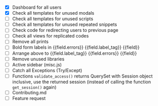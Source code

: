- [x] Dashboard for all users
- [x] Check all templates for unused modals
- [ ] Check all templates for unused scripts
- [ ] Check all templates for unused repeated snippets
- [ ] Check code for redirecting users to previous page
- [ ] Check all views for replicated codes
- [ ] Remove all prints
- [ ] Bold form labels in {{field.errors}} {{field.label_tag}} {{field}}
- [ ] Arrange above to {{field.label_tag}} {{field.errors}} {{field}}
- [ ] Remove unused libraries
- [ ] Active sidebar (misc.js)
- [ ] Catch all Exceptions (Try/Except)
- [ ] Functions `validate_access()` returns QuerySet with Session object inclusive, use the returned session (instead of calling the function `get_session()` again)
- [ ] Contributing.md
- [ ] Feature request
